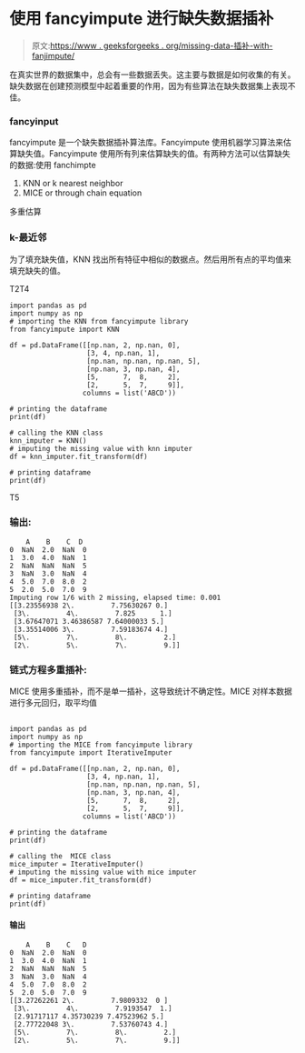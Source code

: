 # 使用 fancyimpute 进行缺失数据插补

> 原文:[https://www . geeksforgeeks . org/missing-data-插补-with-fanjimpute/](https://www.geeksforgeeks.org/missing-data-imputation-with-fancyimpute/)

在真实世界的数据集中，总会有一些数据丢失。这主要与数据是如何收集的有关。缺失数据在创建预测模型中起着重要的作用，因为有些算法在缺失数据集上表现不佳。

### fancyinput

fancyimpute 是一个缺失数据插补算法库。Fancyimpute 使用机器学习算法来估算缺失值。Fancyimpute 使用所有列来估算缺失的值。有两种方法可以估算缺失的数据:使用 fanchimpte

1.  KNN or k nearest neighbor
2.  MICE or through chain equation

多重估算

### k-最近邻

为了填充缺失值，KNN 找出所有特征中相似的数据点。然后用所有点的平均值来填充缺失的值。

T2T4

```
import pandas as pd
import numpy as np
# importing the KNN from fancyimpute library
from fancyimpute import KNN

df = pd.DataFrame([[np.nan, 2, np.nan, 0],
                   [3, 4, np.nan, 1],
                   [np.nan, np.nan, np.nan, 5],
                   [np.nan, 3, np.nan, 4],
                   [5,      7,  8,     2],
                   [2,      5,  7,     9]],
                  columns = list('ABCD'))

# printing the dataframe
print(df)

# calling the KNN class
knn_imputer = KNN()
# imputing the missing value with knn imputer
df = knn_imputer.fit_transform(df)

# printing dataframe
print(df)
```

T5

### 输出:

```
    A    B    C  D
0  NaN  2.0  NaN  0
1  3.0  4.0  NaN  1
2  NaN  NaN  NaN  5
3  NaN  3.0  NaN  4
4  5.0  7.0  8.0  2
5  2.0  5.0  7.0  9
Imputing row 1/6 with 2 missing, elapsed time: 0.001
[[3.23556938 2\.         7.75630267 0.]
 [3\.         4\.         7.825      1.]
 [3.67647071 3.46386587 7.64000033 5.]
 [3.35514006 3\.         7.59183674 4.]
 [5\.         7\.         8\.         2.]
 [2\.         5\.         7\.         9.]]

```

### 链式方程多重插补:

MICE 使用多重插补，而不是单一插补，这导致统计不确定性。MICE 对样本数据进行多元回归，取平均值

## 

```
import pandas as pd
import numpy as np
# importing the MICE from fancyimpute library
from fancyimpute import IterativeImputer

df = pd.DataFrame([[np.nan, 2, np.nan, 0],
                   [3, 4, np.nan, 1],
                   [np.nan, np.nan, np.nan, 5],
                   [np.nan, 3, np.nan, 4],
                   [5,      7,  8,     2],
                   [2,      5,  7,     9]],
                  columns = list('ABCD'))

# printing the dataframe
print(df)

# calling the  MICE class
mice_imputer = IterativeImputer()
# imputing the missing value with mice imputer
df = mice_imputer.fit_transform(df)

# printing dataframe
print(df)
```

#### 输出

```
    A    B    C   D
0  NaN  2.0  NaN  0
1  3.0  4.0  NaN  1
2  NaN  NaN  NaN  5
3  NaN  3.0  NaN  4
4  5.0  7.0  8.0  2
5  2.0  5.0  7.0  9
[[3.27262261 2\.         7.9809332  0 ]
 [3\.         4\.         7.9193547  1.]
 [2.91717117 4.35730239 7.47523962 5.]
 [2.77722048 3\.         7.53760743 4.]
 [5\.         7\.         8\.         2.]
 [2\.         5\.         7\.         9.]]

```